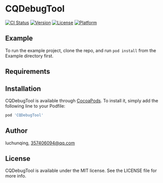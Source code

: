 # CQDebugTool

[![CI Status](https://img.shields.io/travis/luchunqing/CQDebugTool.svg?style=flat)](https://travis-ci.org/luchunqing/CQDebugTool)
[![Version](https://img.shields.io/cocoapods/v/CQDebugTool.svg?style=flat)](https://cocoapods.org/pods/CQDebugTool)
[![License](https://img.shields.io/cocoapods/l/CQDebugTool.svg?style=flat)](https://cocoapods.org/pods/CQDebugTool)
[![Platform](https://img.shields.io/cocoapods/p/CQDebugTool.svg?style=flat)](https://cocoapods.org/pods/CQDebugTool)

## Example

To run the example project, clone the repo, and run `pod install` from the Example directory first.

## Requirements

## Installation

CQDebugTool is available through [CocoaPods](https://cocoapods.org). To install
it, simply add the following line to your Podfile:

```ruby
pod 'CQDebugTool'
```

## Author

luchunqing, 357406094@qq.com

## License

CQDebugTool is available under the MIT license. See the LICENSE file for more info.
